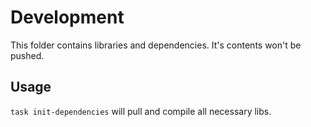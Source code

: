 # Development
This folder contains libraries and dependencies. 
It's contents won't be pushed.

## Usage

`task init-dependencies` will pull and compile all necessary libs.
